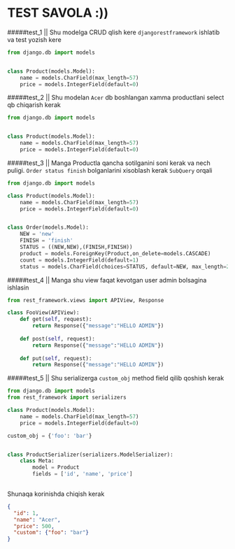 # TEST SAVOLA :))


#####test_1 || Shu modelga CRUD qlish kere `djangorestframework` ishlatib va test yozish kere
```python
from django.db import models


class Product(models.Model):
    name = models.CharField(max_length=57)
    price = models.IntegerField(default=0)
```

#####test_2 || Shu modelan `Acer` db boshlangan xamma productlani select qb chiqarish kerak
```python
from django.db import models


class Product(models.Model):
    name = models.CharField(max_length=57)
    price = models.IntegerField(default=0)
```
#####test_3 || Manga Productla qancha sotilganini soni kerak va nech puligi.
`Order status finish` bolganlarini xisoblash kerak `SubQuery` orqali
```python
from django.db import models

class Product(models.Model):
    name = models.CharField(max_length=57)
    price = models.IntegerField(default=0)


class Order(models.Model):
    NEW = 'new'
    FINISH = 'finish'
    STATUS = ((NEW,NEW),(FINISH,FINISH))
    product = models.ForeignKey(Product,on_delete=models.CASCADE)
    count = models.IntegerField(default=1)
    status = models.CharField(choices=STATUS, default=NEW, max_length=25)
```

#####test_4 || Manga shu view faqat kevotgan user admin bolsagina ishlasin
```python
from rest_framework.views import APIView, Response

class FooView(APIView):
    def get(self, request):
        return Response({"message":"HELLO ADMIN"})
        
    def post(self, request):
        return Response({"message":"HELLO ADMIN"})
        
    def put(self, request):
        return Response({"message":"HELLO ADMIN"})
```

#####test_5 || Shu serializerga `custom_obj` method field qilib qoshish kerak
```python
from django.db import models
from rest_framework import serializers

class Product(models.Model):
    name = models.CharField(max_length=57)
    price = models.IntegerField(default=0)

custom_obj = {'foo': 'bar'}


class ProductSerializer(serializers.ModelSerializer):
    class Meta:
        model = Product
        fields = ['id', 'name', 'price']
    
```
Shunaqa korinishda chiqish kerak
```json
{
  "id": 1,
  "name": "Acer",
  "price": 500,
  "custom": {"foo": "bar"}
}
```
<!-- Javoblar -->

